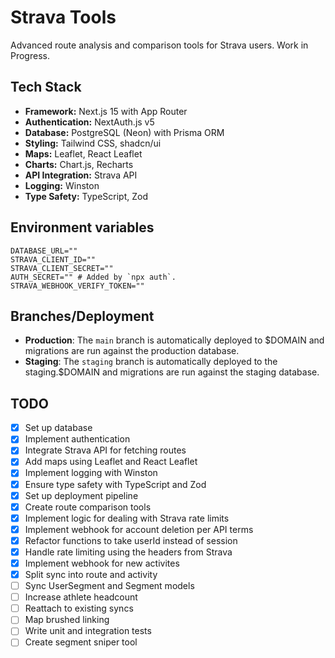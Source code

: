 # Strava Tools

Advanced route analysis and comparison tools for Strava users. Work in Progress.

## Tech Stack

- **Framework:** Next.js 15 with App Router
- **Authentication:** NextAuth.js v5
- **Database:** PostgreSQL (Neon) with Prisma ORM
- **Styling:** Tailwind CSS, shadcn/ui
- **Maps:** Leaflet, React Leaflet
- **Charts:** Chart.js, Recharts
- **API Integration:** Strava API
- **Logging:** Winston
- **Type Safety:** TypeScript, Zod

## Environment variables

```
DATABASE_URL=""
STRAVA_CLIENT_ID=""
STRAVA_CLIENT_SECRET=""
AUTH_SECRET="" # Added by `npx auth`. 
STRAVA_WEBHOOK_VERIFY_TOKEN=""
```

## Branches/Deployment

- **Production**: The `main` branch is automatically deployed to $DOMAIN and migrations are run against the production database.
- **Staging**: The `staging` branch is automatically deployed to the staging.$DOMAIN and migrations are run against the staging database.

## TODO
- [X] Set up database
- [X] Implement authentication
- [X] Integrate Strava API for fetching routes
- [X] Add maps using Leaflet and React Leaflet
- [X] Implement logging with Winston
- [X] Ensure type safety with TypeScript and Zod
- [X] Set up deployment pipeline
- [X] Create route comparison tools 
- [X] Implement logic for dealing with Strava rate limits
- [X] Implement webhook for account deletion per API terms
- [X] Refactor functions to take userId instead of session
- [X] Handle rate limiting using the headers from Strava
- [X] Implement webhook for new activites
- [X] Split sync into route and activity 
- [ ] Sync UserSegment and Segment models
- [ ] Increase athlete headcount
- [ ] Reattach to existing syncs
- [ ] Map brushed linking
- [ ] Write unit and integration tests
- [ ] Create segment sniper tool